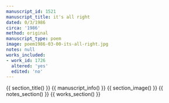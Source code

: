 ```yaml
---
manuscript_id: 1521
manuscript_title: it's all right
dated: 0/3/1986
circa: '1986'
method: original
manuscript_type: poem
image: poem1986-03-00-its-all-right.jpg
notes: null
works_included:
- work_id: 1726
  altered: 'yes'
  edited: 'no'
---
```


{{ section_title() }}
{{ manuscript_info() }}
{{ section_image() }}
{{ notes_section() }}
{{ works_section() }}
